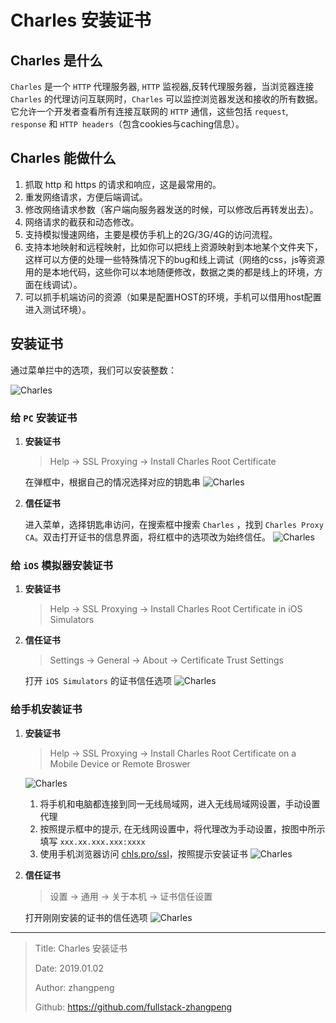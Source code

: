 # Charles 安装证书

## Charles 是什么

`Charles` 是一个 `HTTP` 代理服务器, `HTTP` 监视器,反转代理服务器，当浏览器连接 `Charles` 的代理访问互联网时，`Charles` 可以监控浏览器发送和接收的所有数据。它允许一个开发者查看所有连接互联网的 `HTTP` 通信，这些包括 `request`, `response` 和 `HTTP headers`（包含cookies与caching信息）。

## Charles 能做什么

1. 抓取 http 和 https 的请求和响应，这是最常用的。
2. 重发网络请求，方便后端调试。
3. 修改网络请求参数（客户端向服务器发送的时候，可以修改后再转发出去）。
4. 网络请求的截获和动态修改。
5. 支持模拟慢速网络，主要是模仿手机上的2G/3G/4G的访问流程。
6. 支持本地映射和远程映射，比如你可以把线上资源映射到本地某个文件夹下，这样可以方便的处理一些特殊情况下的bug和线上调试（网络的css，js等资源用的是本地代码，这些你可以本地随便修改，数据之类的都是线上的环境，方面在线调试）。
7. 可以抓手机端访问的资源（如果是配置HOST的环境，手机可以借用host配置进入测试环境）。

## 安装证书

通过菜单拦中的选项，我们可以安装整数：

![Charles](http://upload-images.jianshu.io/upload_images/4835393-99a60d4732b645eb.jpg?imageMogr2/auto-orient/strip%7CimageView2/2/w/1240)

### 给 `PC` 安装证书

1. **安装证书**
   > Help -> SSL Proxying -> Install Charles Root Certificate

    在弹框中，根据自己的情况选择对应的钥匙串
    ![Charles](http://upload-images.jianshu.io/upload_images/4835393-36fcb1a69cc04601.jpg?imageMogr2/auto-orient/strip%7CimageView2/2/w/1240)

2. **信任证书**

    进入菜单，选择钥匙串访问，在搜索框中搜索 `Charles` ，找到 `Charles Proxy CA`。双击打开证书的信息界面，将红框中的选项改为始终信任。
    ![Charles](http://upload-images.jianshu.io/upload_images/4835393-5620f0d5b95492be.jpg?imageMogr2/auto-orient/strip%7CimageView2/2/w/1240)

### 给 `iOS` 模拟器安装证书

1. **安装证书**
    > Help -> SSL Proxying -> Install Charles Root Certificate in iOS Simulators
2. **信任证书**
    > Settings -> General -> About -> Certificate Trust Settings

    打开 `iOS Simulators` 的证书信任选项
    ![Charles](http://upload-images.jianshu.io/upload_images/4835393-7725f0d535aff20a.jpg?imageMogr2/auto-orient/strip%7CimageView2/2/w/1240)

### 给手机安装证书

1. **安装证书**
   > Help -> SSL Proxying -> Install Charles Root Certificate on a Mobile Device or Remote Broswer
   
   ![Charles](http://upload-images.jianshu.io/upload_images/4835393-65e7810e921dbed0.jpg?imageMogr2/auto-orient/strip%7CimageView2/2/w/1240)

    1. 将手机和电脑都连接到同一无线局域网，进入无线局域网设置，手动设置代理
    2. 按照提示框中的提示, 在无线网设置中，将代理改为手动设置，按图中所示填写 `xxx.xx.xxx.xxx:xxxx`
    3. 使用手机浏览器访问 [chls.pro/ssl](chls.pro/ssl)，按照提示安装证书
        ![Charles](http://upload-images.jianshu.io/upload_images/4835393-48d4a870ae14a2cc.jpeg?imageMogr2/auto-orient/strip%7CimageView2/2/w/1240)

2. **信任证书**
    > 设置 -> 通用 -> 关于本机 -> 证书信任设置

    打开刚刚安装的证书的信任选项
    ![Charles](http://upload-images.jianshu.io/upload_images/4835393-fcbf9573f0ff00e1.jpg?imageMogr2/auto-orient/strip%7CimageView2/2/w/1240)

---

> Title: Charles 安装证书
>
> Date: 2019.01.02
>
> Author: zhangpeng
>
> Github: <https://github.com/fullstack-zhangpeng>
